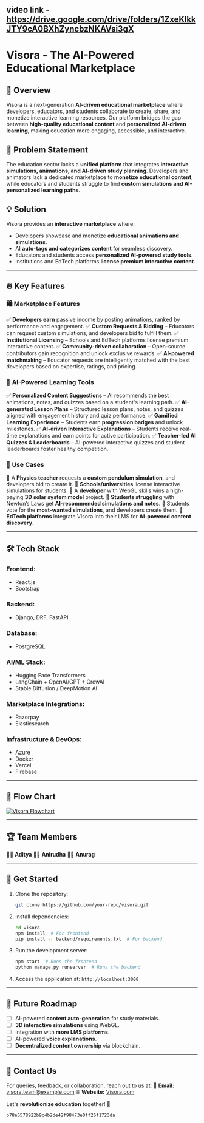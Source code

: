 ## video link -  https://drive.google.com/drive/folders/1ZxeKlkkJTY9cA0BXhZyncbzNKAVsi3gX

# Visora - The AI-Powered Educational Marketplace

## 🚀 Overview

Visora is a next-generation **AI-driven educational marketplace** where developers, educators, and students collaborate to create, share, and monetize interactive learning resources. Our platform bridges the gap between **high-quality educational content** and **personalized AI-driven learning**, making education more engaging, accessible, and interactive.

## 🎯 Problem Statement

The education sector lacks a **unified platform** that integrates **interactive simulations, animations, and AI-driven study planning**. Developers and animators lack a dedicated marketplace to **monetize educational content**, while educators and students struggle to find **custom simulations and AI-personalized learning paths**.

## 💡 Solution

Visora provides an **interactive marketplace** where:

- Developers showcase and monetize **educational animations and simulations**.
- AI **auto-tags and categorizes content** for seamless discovery.
- Educators and students access **personalized AI-powered study tools**.
- Institutions and EdTech platforms **license premium interactive content**.

---

## 🔥 Key Features

### 🛍️ **Marketplace Features**

✅ **Developers earn** passive income by posting animations, ranked by performance and engagement.
✅ **Custom Requests & Bidding** – Educators can request custom simulations, and developers bid to fulfill them.
✅ **Institutional Licensing** – Schools and EdTech platforms license premium interactive content.
✅ **Community-driven collaboration** – Open-source contributors gain recognition and unlock exclusive rewards.
✅ **AI-powered matchmaking** – Educator requests are intelligently matched with the best developers based on expertise, ratings, and pricing.

### 🤖 **AI-Powered Learning Tools**

✅ **Personalized Content Suggestions** – AI recommends the best animations, notes, and quizzes based on a student's learning path.
✅ **AI-generated Lesson Plans** – Structured lesson plans, notes, and quizzes aligned with engagement history and quiz performance.
✅ **Gamified Learning Experience** – Students earn **progression badges** and unlock milestones.
✅ **AI-driven Interactive Explanations** – Students receive real-time explanations and earn points for active participation.
✅ **Teacher-led AI Quizzes & Leaderboards** – AI-powered interactive quizzes and student leaderboards foster healthy competition.

### 🌟 **Use Cases**

📌 A **Physics teacher** requests a **custom pendulum simulation**, and developers bid to create it.
📌 **Schools/universities** license interactive simulations for students.
📌 A **developer** with WebGL skills wins a high-paying **3D solar system model** project.
📌 **Students struggling** with Newton’s Laws get **AI-recommended simulations and notes**.
📌 Students vote for the **most-wanted simulations**, and developers create them.
📌 **EdTech platforms** integrate Visora into their LMS for **AI-powered content discovery**.

---

## 🛠 Tech Stack

### **Frontend:**

- React.js
- Bootstrap

### **Backend:**

- Django, DRF, FastAPI

### **Database:**

- PostgreSQL

### **AI/ML Stack:**

- Hugging Face Transformers
- LangChain + OpenAI/GPT + CrewAI
- Stable Diffusion / DeepMotion AI

### **Marketplace Integrations:**

- Razorpay
- Elasticsearch

### **Infrastructure & DevOps:**

- Azure
- Docker
- Vercel
- Firebase

---

## 📜 Flow Chart

[![Visora Flowchart](https://github.com/user-attachments/assets/4958b861-deee-4b70-a194-a16b328c6b17)](https://github.com/user-attachments/assets/4958b861-deee-4b70-a194-a16b328c6b17)

---

## 🏆 Team Members

👨‍💻 **Aditya**
👨‍💻 **Anirudha**
👨‍💻 **Anurag**

---

## 🚀 Get Started

1. Clone the repository:
   ```bash
   git clone https://github.com/your-repo/visora.git
   ```
2. Install dependencies:
   ```bash
   cd visora
   npm install  # For frontend
   pip install -r backend/requirements.txt  # For backend
   ```
3. Run the development server:
   ```bash
   npm start  # Runs the frontend
   python manage.py runserver  # Runs the backend
   ```
4. Access the application at: `http://localhost:3000`

---

## 📌 Future Roadmap

- [ ]  AI-powered **content auto-generation** for study materials.
- [ ]  **3D interactive simulations** using WebGL.
- [ ]  Integration with **more LMS platforms**.
- [ ]  AI-powered **voice explanations**.
- [ ]  **Decentralized content ownership** via blockchain.

---

## 📩 Contact Us

For queries, feedback, or collaboration, reach out to us at:
📧 **Email:** visora.team@example.com
🌐 **Website:** [Visora.com](https://visora.com)

Let's **revolutionize education** together! 🚀

```
b78e5578922b9c4b2de42f98473e0ff26f1723da
```
